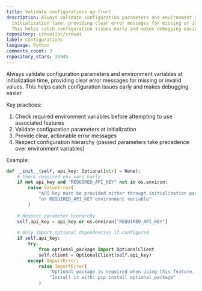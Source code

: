 ```yaml
---
title: Validate configurations up front
description: Always validate configuration parameters and environment variables at
  initialization time, providing clear error messages for missing or invalid values.
  This helps catch configuration issues early and makes debugging easier.
repository: crewaiinc/crewai
label: Configurations
language: Python
comments_count: 3
repository_stars: 33945
---
```


Always validate configuration parameters and environment variables at initialization time, providing clear error messages for missing or invalid values. This helps catch configuration issues early and makes debugging easier.

Key practices:
1. Check required environment variables before attempting to use associated features
2. Validate configuration parameters at initialization
3. Provide clear, actionable error messages
4. Respect configuration hierarchy (passed parameters take precedence over environment variables)

Example:
```python
def __init__(self, api_key: Optional[str] = None):
    # Check required env vars early
    if not api_key and "REQUIRED_API_KEY" not in os.environ:
        raise ValueError(
            "API key must be provided either through initialization parameter "
            "or REQUIRED_API_KEY environment variable"
        )
    
    # Respect parameter hierarchy
    self.api_key = api_key or os.environ["REQUIRED_API_KEY"]
    
    # Only import optional dependencies if configured
    if self.api_key:
        try:
            from optional_package import OptionalClient
            self.client = OptionalClient(self.api_key)
        except ImportError:
            raise ImportError(
                "Optional package is required when using this feature. "
                "Install it with: pip install optional_package"
            )
```